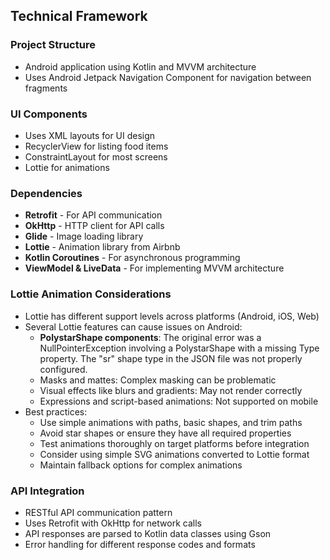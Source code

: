 ## Technical Framework

### Project Structure
- Android application using Kotlin and MVVM architecture
- Uses Android Jetpack Navigation Component for navigation between fragments

### UI Components
- Uses XML layouts for UI design
- RecyclerView for listing food items
- ConstraintLayout for most screens
- Lottie for animations

### Dependencies
- **Retrofit** - For API communication
- **OkHttp** - HTTP client for API calls
- **Glide** - Image loading library
- **Lottie** - Animation library from Airbnb
- **Kotlin Coroutines** - For asynchronous programming
- **ViewModel & LiveData** - For implementing MVVM architecture

### Lottie Animation Considerations
- Lottie has different support levels across platforms (Android, iOS, Web)
- Several Lottie features can cause issues on Android:
  - **PolystarShape components**: The original error was a NullPointerException involving a PolystarShape with a missing Type property. The "sr" shape type in the JSON file was not properly configured.
  - Masks and mattes: Complex masking can be problematic
  - Visual effects like blurs and gradients: May not render correctly
  - Expressions and script-based animations: Not supported on mobile
- Best practices:
  - Use simple animations with paths, basic shapes, and trim paths
  - Avoid star shapes or ensure they have all required properties
  - Test animations thoroughly on target platforms before integration
  - Consider using simple SVG animations converted to Lottie format
  - Maintain fallback options for complex animations

### API Integration
- RESTful API communication pattern
- Uses Retrofit with OkHttp for network calls
- API responses are parsed to Kotlin data classes using Gson
- Error handling for different response codes and formats